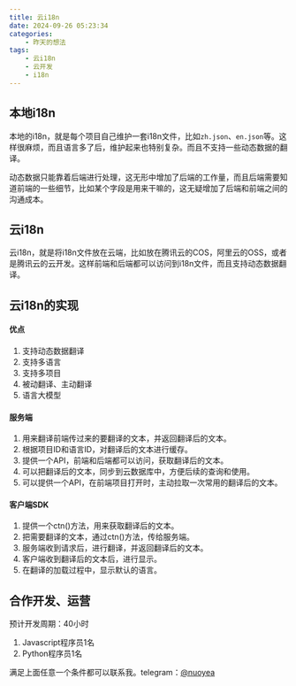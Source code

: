 ```yaml
---
title: 云i18n
date: 2024-09-26 05:23:34
categories:
    - 昨天的想法
tags:
    - 云i18n
    - 云开发
    - i18n
---
```


## 本地i18n

本地的i18n，就是每个项目自己维护一套i18n文件，比如`zh.json`、`en.json`等。这样很麻烦，而且语言多了后，维护起来也特别复杂。而且不支持一些动态数据的翻译。

动态数据只能靠着后端进行处理，这无形中增加了后端的工作量，而且后端需要知道前端的一些细节，比如某个字段是用来干嘛的，这无疑增加了后端和前端之间的沟通成本。

## 云i18n

云i18n，就是将i18n文件放在云端，比如放在腾讯云的COS，阿里云的OSS，或者是腾讯云的云开发。这样前端和后端都可以访问到i18n文件，而且支持动态数据翻译。

## 云i18n的实现

#### 优点

1. 支持动态数据翻译
2. 支持多语言
3. 支持多项目
4. 被动翻译、主动翻译
5. 语言大模型

#### 服务端

1. 用来翻译前端传过来的要翻译的文本，并返回翻译后的文本。
2. 根据项目ID和语言ID，对翻译后的文本进行缓存。
3. 提供一个API，前端和后端都可以访问，获取翻译后的文本。
4. 可以把翻译后的文本，同步到云数据库中，方便后续的查询和使用。
5. 可以提供一个API，在前端项目打开时，主动拉取一次常用的翻译后的文本。


#### 客户端SDK

1. 提供一个ctn()方法，用来获取翻译后的文本。
2. 把需要翻译的文本，通过ctn()方法，传给服务端。
3. 服务端收到请求后，进行翻译，并返回翻译后的文本。
4. 客户端收到翻译后的文本后，进行显示。
5. 在翻译的加载过程中，显示默认的语言。

## 合作开发、运营

预计开发周期：40小时

1. Javascript程序员1名
2. Python程序员1名

满足上面任意一个条件都可以联系我。telegram：[@nuoyea](https://t.me/nuoyea)
